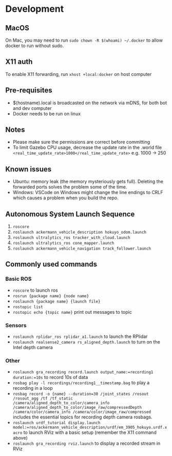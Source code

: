 # Development

## MacOS
On Mac, you may need to run `sudo chown -R $(whoami) ~/.docker` to allow docker to run without sudo.

## X11 auth
To enable X11 forwarding, run `xhost +local:docker` on host computer

## Pre-requisites
- $(hostname).local is broadcasted on the network via mDNS, for both bot and dev computer
- Docker needs to be run on linux

## Notes
- Please make sure the permissions are correct before committing
- To limit Gazebo CPU usage, decrease the update rate in the .world file
    ``` <real_time_update_rate>1000</real_time_update_rate> ```
    e.g. 1000 -> 250

## Known issues
- Ubuntu: memory leak (the memory mysteriously gets full). Deleting the forwarded ports solves the problem some of the time.
- Windows: VSCode on Windows might change the line endings to CRLF which causes a problem when you build the repo.

## Autonomous System Launch Sequence
1) `roscore`
2) `roslaunch ackermann_vehicle_description hokuyo_odom.launch`
3) `roslaunch ultralytics_ros tracker_with_cloud.launch`
4) `roslaunch ultralytics_ros cone_mapper.launch`
5) `roslaunch ackermann_vehicle_navigation track_follower.launch`

## Commonly used commands
### Basic ROS
- `roscore` to launch ros
- `rosrun {package name} {node name}`
- `roslaunch {package name} {launch file}`
- `rostopic list`
- `rostopic echo {topic name}` print out messages to topic
### Sensors
- `roslaunch rplidar_ros rplidar_a1.launch` to launch the RPlidar
- `roslaunch realsense2_camera rs_aligned_depth.launch` to turn on the Intel depth camera
### Other
- `roslaunch gra_recording record.launch output_name:=recording1 duration:=10s` to record 10s of data
- `rosbag play -l recordings/recording1__timestamp.bag` to play a recording in a loop
- `rosbag record -o {name} --duration=30 /joint_states /rosout /rosout_agg /tf /tf_static /camera/aligned_depth_to_color/camera_info /camera/aligned_depth_to_color/image_raw/compressedDepth /camera/color/camera_info /camera/color/image_raw/compressed` includes the essential topics for recording depth camera rosbags.
- `roslaunch urdf_tutorial display.launch model:=ros/ackermann_vehicle_description/urdf/em_3905_hokuyo.urdf.xacro` to launch RViz with a basic setup (remember the X11 command above)
- `roslaunch gra_recording rviz.launch` to display a recorded stream in RViz

